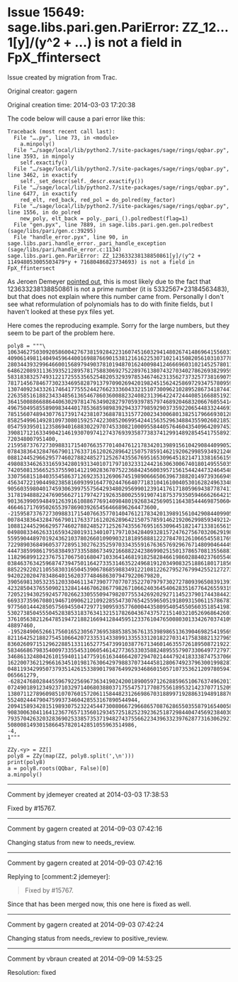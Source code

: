 # Issue 15649: sage.libs.pari.gen.PariError: ZZ_12…1[y]/(y^2 + …) is not a field in FpX_ffintersect

Issue created by migration from Trac.

Original creator: gagern

Original creation time: 2014-03-03 17:20:38

The code below will cause a pari error like this:


```
Traceback (most recent call last):
  File "….py", line 73, in <module>
    a.minpoly()
  File "…/sage/local/lib/python2.7/site-packages/sage/rings/qqbar.py", line 3593, in minpoly
    self.exactify()
  File "…/sage/local/lib/python2.7/site-packages/sage/rings/qqbar.py", line 3462, in exactify
    self._set_descr(self._descr.exactify())
  File "…/sage/local/lib/python2.7/site-packages/sage/rings/qqbar.py", line 6477, in exactify
    red_elt, red_back, red_pol = do_polred(my_factor)
  File "…/sage/local/lib/python2.7/site-packages/sage/rings/qqbar.py", line 1556, in do_polred
    new_poly, elt_back = poly._pari_().polredbest(flag=1)
  File "gen.pyx", line 7889, in sage.libs.pari.gen.gen.polredbest (sage/libs/pari/gen.c:39295)
  File "handle_error.pyx", line 90, in sage.libs.pari.handle_error._pari_handle_exception (sage/libs/pari/handle_error.c:1134)
sage.libs.pari.gen.PariError: ZZ_123633238138850861[y]/(y^2 + 114948053005503479*y + 71680486823734693) is not a field in FpX_ffintersect
```


As Jeroen Demeyer [pointed out](https://groups.google.com/d/msg/sage-support/rJkN3ifh6IM/rVH4dpM-CKgJ), this is most likely due to the fact that 123633238138850861 is not a prime number (it is 5332567*23184563483), but that does not explain where this number came from. Personally I don't see what reformulation of polynomials has to do with finite fields, but I haven't looked at these pyx files yet.

Here comes the reproducing example. Sorry for the large numbers, but they seem to be part of the problem here.


```
poly8 = """\
106346275030920586004276738159284223160745160329414802674148696415560316\
409061498114049459644001698876690153812161622530710214150820561031037785\
280344393299646600156897949037810194870162400984124666960310214525780110\
648622089311363935212895781758830692752289761380743270340278626938299598\
583183832574931221725553565254820532939785346746231356273732577381690752\
781714567846773023346958287913797090269420198245156242586972934757809596\
130740923433261746417755524427662333604332151073009621028952867341874474\
226358516188234334856136546786036008823240823139642247244408516688519232\
364150088668864406302978147634902827970593978579746892046832066760554149\
496750495855890983444017853685989839294337798592903735922065448332446935\
785156074894307761739174238107368878131577200234300680138251796669301289\
858254996149281097308015925742230852069954244156352963488435590260218531\
054759395011235869401688302297074533082100095584405764604354096420974538\
390817121633490421461930709741274376939358773837412991489285454175589219\
720348007951400,
215958737672730988317154076635770140476121783420139891561042908440990520\
078438364328476679011763371612026289642150757859146219206299859349212461\
088124452966295774602788248527125267435567695165309645182147133816561590\
498083346263316593428019313401071797103233124421630630067401801495550356\
742050813566525375590141219028367075223684245600395715615442447324645483\
330756815184035545863712692353126906745198906665063967388201497393669490\
456347221904498238581609399164770244766407718310416100405301628249633486\
905603598040174593063997557564293480295699012391417617180596943877874117\
317819488822476905662711797427192635800255919074187537935059466626642151\
901363990594849126391610886776914098480192683425690511643854446987506041\
46646171769502655397869039265456466896264473600,
-21595873767273098831715407663577014047612178342013989156104290844099052\
007843836432847667901176337161202628964215075785914621920629985934921246\
108812445296629577460278824852712526743556769516530964518214713381656159\
049808334626331659342801931340107179710342840932815724762756703206291989\
559590448970192436210378026601090903218189588812227847012610665455817691\
722989036849605377289513027623525970334355916763657692967671480904644496\
444738599861795838493733558867349216688224238699025150137865708135568810\
118296899122376751706750168047103364146819182582846619860288402376055403\
038463763425968747394750116427335314635224968191203490832518861801718565\
885229220211055830316504539067868598834912210812262795276799425521272732\
942022020478348640156203774846863079479220679820,
390569813053235120330461134739077707707352270797973027278093965083913916\
423285043765509021328414467062867798267106624036454062835167764265593196\
720521943025924577026623305550947982077553426920292711452379017443844231\
669337359670801946710906212109228554730765425596505191809315061157867871\
977560144428505756945504729771909593577600044358095405455056035185419810\
530273850455504528385318376341321517826043674375721514032105269686426018\
376105638212647851947218821669412844595123376104765008030133426703741099\
48897460,
-19528490652661756016523056736953885385367613539898651363904698254195695\
821164252188275451066420723353143389913355331201822703141758388213279659\
836026097151296228851331165277547399103877671346014635572618950872192211\
583466867983540097335545310605461427736533035882489555790733064977279775\
346861324804261015940111477591616344664207294702144479241833387475370667\
162200736212966163451019817630642979883707344458128067492379630019982871\
048119342995073793514261533890179876499293468601505710735362120978059415\
065661279,
-62824768028445596792256967363419024200189005971262885965106763749620176\
072490189123492371032971406803880371755475717708755618953214237077152091\
138071127896098510707601572061158448231266986703188997192886319489188765\
55240244479047599373460428553167890544944,
209415893428151989307523224544730080667296686570876286550355879165400586\
908300630411641236776571356012934572518252392362518729844047456923840303\
793570426320328369025338573537194827437556622343963323976287731630629218\
5080081493015866457820142851055963514986,
-4,
1"""

ZZy.<y> = ZZ[]
poly8 = ZZy(map(ZZ, poly8.split(',\n')))
print(poly8)
a = poly8.roots(QQbar, False)[0]
a.minpoly()
```



---

Comment by jdemeyer created at 2014-03-03 17:38:53

Fixed by #15767.


---

Comment by gagern created at 2014-09-03 07:42:16

Changing status from new to needs_review.


---

Comment by gagern created at 2014-09-03 07:42:16

Replying to [comment:2 jdemeyer]:
> Fixed by #15767.

Since that has been merged now, this one here is fixed as well.


---

Comment by gagern created at 2014-09-03 07:42:24

Changing status from needs_review to positive_review.


---

Comment by vbraun created at 2014-09-09 14:53:25

Resolution: fixed
